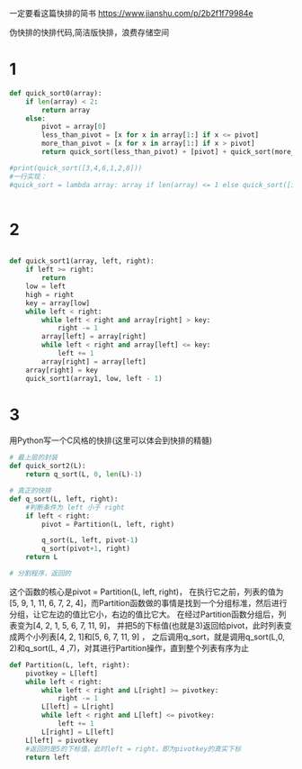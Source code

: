 一定要看这篇快排的简书
https://www.jianshu.com/p/2b2f1f79984e

伪快排的快排代码,简洁版快排，浪费存储空间
# 1
```python
def quick_sort0(array):
    if len(array) < 2:
        return array
    else:
        pivot = array[0]
        less_than_pivot = [x for x in array[1:] if x <= pivot]
        more_than_pivot = [x for x in array[1:] if x > pivot]
        return quick_sort(less_than_pivot) + [pivot] + quick_sort(more_than_pivot)

#print(quick_sort([3,4,6,1,2,8]))
#一行实现：
#quick_sort = lambda array: array if len(array) <= 1 else quick_sort([item for item in array[1:] if item <= array[0]]) + [array[0]] + quick_sort([item for item in array[1:] if item > array[0]])
    
```
# 2
```python

def quick_sort1(array, left, right):
    if left >= right:
        return
    low = left
    high = right
    key = array[low]
    while left < right:
        while left < right and array[right] > key:
            right -= 1
        array[left] = array[right]
        while left < right and array[left] <= key:
            left += 1
        array[right] = array[left]
    array[right] = key
    quick_sort1(array1, low, left - 1)

```

# 3
用Python写一个C风格的快排(这里可以体会到快排的精髓)

```python
# 最上层的封装
def quick_sort2(L):
    return q_sort(L, 0, len(L)-1)

# 真正的快排
def q_sort(L, left, right):
    #判断条件为 left 小于 right
    if left < right:
        pivot = Partition(L, left, right)

        q_sort(L, left, pivot-1)
        q_sort(pivot+1, right)
    return L

# 分割程序，返回的
```


这个函数的核心是pivot = Partition(L, left, right)，
在执行它之前，列表的值为[5, 9, 1, 11, 6, 7, 2, 4]，而Partition函数做的事情是找到一个分组标准，然后进行分组，让它左边的值比它小，右边的值比它大。
在经过Partition函数分组后，列表变为[4, 2, 1, 5, 6, 7, 11, 9]，
并把5的下标值(也就是3)返回给pivot，此时列表变成两个小列表[4, 2, 1]和[5, 6, 7, 11, 9] ，
 之后调用q_sort，就是调用q_sort(L,0, 2)和q_sort(L, 4 ,7)，对其进行Partition操作，直到整个列表有序为止

```python
def Partition(L, left, right):
    pivotkey = L[left]
    while left < right:
        while left < right and L[right] >= pivotkey:
            right -= 1
        L[left] = L[right]
        while left < right and L[left] <= pivotkey:
            left += 1
        L[right] = L[left]
    L[left] = pivotkey
    #返回的是5的下标值，此时left = right，即为pivotkey的真实下标
    return left
```
